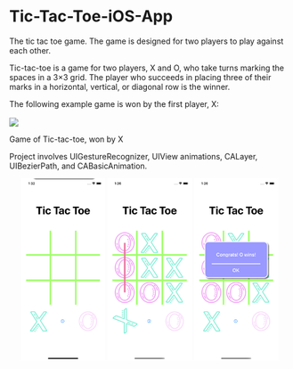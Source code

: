 # Tic-Tac-Toe-iOS-App
The tic tac toe game. The game is designed for two players to play against each other.

Tic-tac-toe is a game for two players, X and O, who take turns marking the spaces in a 3×3 grid. The player who succeeds in placing three of their marks in a horizontal, vertical, or diagonal row is the winner.

The following example game is won by the first player, X:

<img  align = "center" src="https://upload.wikimedia.org/wikipedia/commons/thumb/1/1b/Tic-tac-toe-game-1.svg/958px-Tic-tac-toe-game-1.svg.png" width = 80%>

Game of Tic-tac-toe, won by X

Project involves UIGestureRecognizer, UIView animations, CALayer, UIBezierPath, and CABasicAnimation.

<div align = "center">
	 <img src="https://github.com/luke-wz-wang/Post_Img/blob/master/board.png?raw=true" width = 30%>
 	<img src="https://github.com/luke-wz-wang/Post_Img/blob/master/win_1.png?raw=true" width = 30%>
 	<img src="https://github.com/luke-wz-wang/Post_Img/blob/master/win_2.png?raw=true" width = 30%>
</div>
                                                                                             
